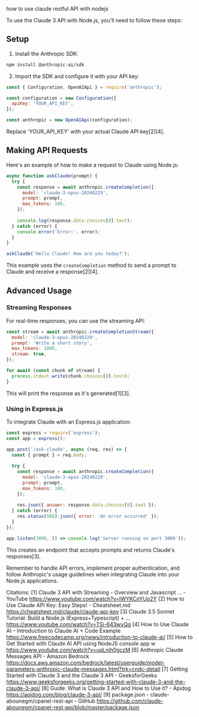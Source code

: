 how to use claude restful API with nodejs

To use the Claude 3 API with Node.js, you'll need to follow these steps:

## Setup

1. Install the Anthropic SDK:

```bash
npm install @anthropic-ai/sdk
```

2. Import the SDK and configure it with your API key:

```javascript
const { Configuration, OpenAIApi } = require('anthropic');

const configuration = new Configuration({
  apiKey: 'YOUR_API_KEY',
});

const anthropic = new OpenAIApi(configuration);
```

Replace 'YOUR_API_KEY' with your actual Claude API key[2][4].

## Making API Requests

Here's an example of how to make a request to Claude using Node.js:

```javascript
async function askClaude(prompt) {
  try {
    const response = await anthropic.createCompletion({
      model: 'claude-3-opus-20240229',
      prompt: prompt,
      max_tokens: 100,
    });
    
    console.log(response.data.choices[0].text);
  } catch (error) {
    console.error('Error:', error);
  }
}

askClaude('Hello Claude! How are you today?');
```

This example uses the `createCompletion` method to send a prompt to Claude and receive a response[2][4].

## Advanced Usage

### Streaming Responses

For real-time responses, you can use the streaming API:

```javascript
const stream = await anthropic.createCompletionStream({
  model: 'claude-3-opus-20240229',
  prompt: 'Write a short story',
  max_tokens: 1000,
  stream: true,
});

for await (const chunk of stream) {
  process.stdout.write(chunk.choices[0].text);
}
```

This will print the response as it's generated[1][3].

### Using in Express.js

To integrate Claude with an Express.js application:

```javascript
const express = require('express');
const app = express();

app.post('/ask-claude', async (req, res) => {
  const { prompt } = req.body;
  
  try {
    const response = await anthropic.createCompletion({
      model: 'claude-3-opus-20240229',
      prompt: prompt,
      max_tokens: 100,
    });
    
    res.json({ answer: response.data.choices[0].text });
  } catch (error) {
    res.status(500).json({ error: 'An error occurred' });
  }
});

app.listen(3000, () => console.log('Server running on port 3000'));
```

This creates an endpoint that accepts prompts and returns Claude's responses[3].

Remember to handle API errors, implement proper authentication, and follow Anthropic's usage guidelines when integrating Claude into your Node.js applications.

Citations:
[1] Claude 3 API with Streaming - Overview and Javascript ... - YouTube https://www.youtube.com/watch?v=IWYKCnYUo2Y
[2] How to Use Claude API Key: Easy Steps! - Cheatsheet.md https://cheatsheet.md/claude/claude-api-key
[3] Claude 3.5 Sonnet Tutorial: Build a Node.js (Express+Typescript) + ... https://www.youtube.com/watch?v=TSi-643wvQg
[4] How to Use Claude AI – Introduction to Claude AI + Code Example https://www.freecodecamp.org/news/introduction-to-claude-ai/
[5] How to Get Started with Claude AI API using NodeJS console app w https://www.youtube.com/watch?v=uqLnih0gczM
[6] Anthropic Claude Messages API - Amazon Bedrock https://docs.aws.amazon.com/bedrock/latest/userguide/model-parameters-anthropic-claude-messages.html?trk=cndc-detail
[7] Getting Started with Claude 3 and the Claude 3 API - GeeksforGeeks https://www.geeksforgeeks.org/getting-started-with-claude-3-and-the-claude-3-api/
[8] Guide: What is Claude 3 API and How to Use it? - Apidog https://apidog.com/blog/claude-3-api/
[9] package.json - claude-abounegm/cpanel-rest-api - GitHub https://github.com/claude-abounegm/cpanel-rest-api/blob/master/package.json
